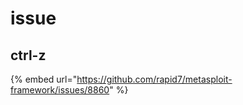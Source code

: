# issue

## ctrl-z

{% embed url="https://github.com/rapid7/metasploit-framework/issues/8860" %}





